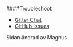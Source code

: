 ####Troubleshoot

* [Gitter Chat](https://gitter.im/mosbth/design)
* [GitHub Issues](https://github.com/canax/anax-flat/issues)

Sidan ändrad av Magnus
